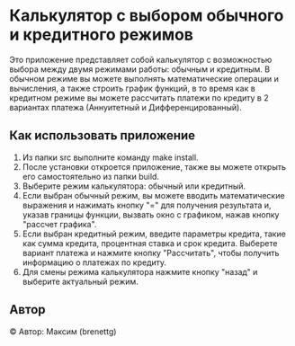 # Калькулятор с выбором обычного и кредитного режимов

Это приложение представляет собой калькулятор с возможностью выбора между двумя режимами работы: обычным и кредитным. В обычном режиме вы можете выполнять математические операции и вычисления, а также строить график функций, в то время как в кредитном режиме вы можете рассчитать платежи по кредиту в 2 вариантах платежа (Аннуитетный и Дифференцированный).

## Как использовать приложение

1. Из папки src выполните команду make install.
2. После установки откроется приложение, также вы можете открыть его самостоятельно из папки build.
3. Выберите режим калькулятора: обычный или кредитный.
4. Если выбран обычный режим, вы можете вводить математические выражения и нажимать кнопку "=" для получения результата и, указав границы функции, вызвать окно с графиком, нажав кнопку "рассчет графика".
5. Если выбран кредитный режим, введите параметры кредита, такие как сумма кредита, процентная ставка и срок кредита. Выберете вариант платежа и нажмите кнопку "Рассчитать", чтобы получить информацию о платежах по кредиту.
6. Для смены режима калькулятора нажмите кнопку "назад" и выберите актуальный режим.

## Автор

© Автор: Максим (brenettg)